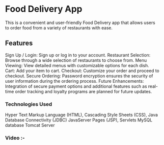 # Food Delivery App

This is a convenient and user-friendly Food Delivery app that allows users to order food from a variety of restaurants with ease.

## Features

Sign Up / Login: Sign up or log in to your account.
Restaurant Selection: Browse through a wide selection of restaurants to choose from.
Menu Viewing: View detailed menus with customizable options for each dish.
Cart: Add your item to cart.
Checkout: Customize your order and proceed to checkout.
Secure Ordering: Password encryption ensures the security of user information during the ordering process.
Future Enhancements: Integration of secure payment options and additional features such as real-time order tracking and loyalty programs are planned for future updates.


### Technologies Used
Hyper Text Markup Language (HTML),
Cascading Style Sheets (CSS),
Java Database Connectivity (JDBC)
JavaServer Pages (JSP),
Servlets
MySQL database
Tomcat Server

### Video :-

